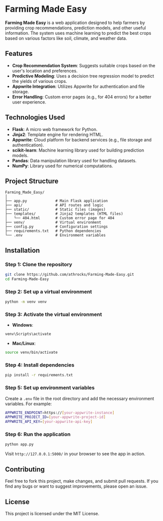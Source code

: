 
# Farming Made Easy

**Farming Made Easy** is a web application designed to help farmers by providing crop recommendations, prediction models, and other useful information. The system uses machine learning to predict the best crops based on various factors like soil, climate, and weather data.

## Features

- **Crop Recommendation System**: Suggests suitable crops based on the user's location and preferences.
- **Predictive Modeling**: Uses a decision tree regression model to predict the yields of various crops.
- **Appwrite Integration**: Utilizes Appwrite for authentication and file storage.
- **Error Handling**: Custom error pages (e.g., for 404 errors) for a better user experience.

## Technologies Used

- **Flask**: A micro web framework for Python.
- **Jinja2**: Template engine for rendering HTML.
- **Appwrite**: Cloud platform for backend services (e.g., file storage and authentication).
- **scikit-learn**: Machine learning library used for building prediction models.
- **Pandas**: Data manipulation library used for handling datasets.
- **NumPy**: Library used for numerical computations.

## Project Structure

```
Farming_Made_Easy/
│
├── app.py             # Main Flask application
├── api/               # API routes and logic
├── static/            # Static files (images)
├── templates/         # Jinja2 templates (HTML files)
│   └── 404.html       # Custom error page for 404
├── venv/              # Virtual environment
├── config.py          # Configuration settings
├── requirements.txt   # Python dependencies
└── .env               # Environment variables
```

## Installation

### Step 1: Clone the repository

```bash
git clone https://github.com/athrocks/Farming-Made-Easy.git
cd Farming-Made-Easy
```

### Step 2: Set up a virtual environment

```bash
python -m venv venv
```

### Step 3: Activate the virtual environment

- **Windows**:

```bash
venv\Scripts\activate
```

- **Mac/Linux**:

```bash
source venv/bin/activate
```

### Step 4: Install dependencies

```bash
pip install -r requirements.txt
```

### Step 5: Set up environment variables

Create a `.env` file in the root directory and add the necessary environment variables. For example:

```bash
APPWRITE_ENDPOINT=https://[your-appwrite-instance]
APPWRITE_PROJECT_ID=[your-appwrite-project-id]
APPWRITE_API_KEY=[your-appwrite-api-key]
```

### Step 6: Run the application

```bash
python app.py
```

Visit `http://127.0.0.1:5000/` in your browser to see the app in action.

## Contributing

Feel free to fork this project, make changes, and submit pull requests. If you find any bugs or want to suggest improvements, please open an issue.

## License

This project is licensed under the MIT License.
